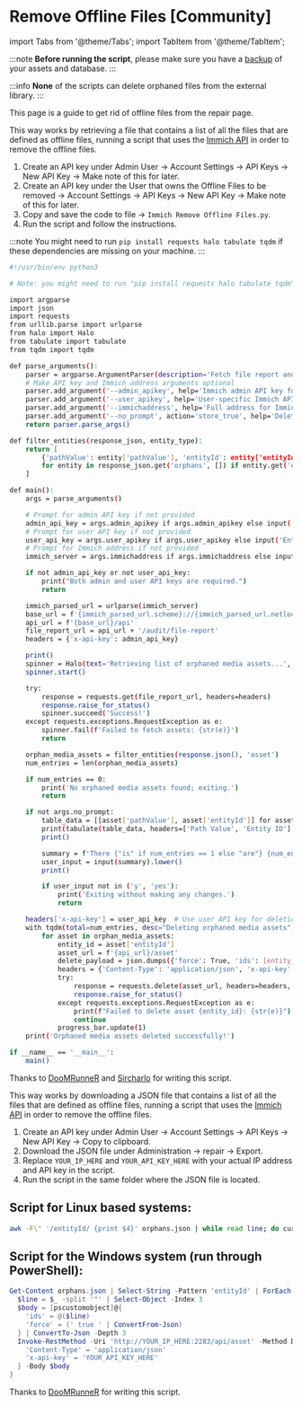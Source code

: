 # Remove Offline Files [Community]

import Tabs from '@theme/Tabs';
import TabItem from '@theme/TabItem';

:::note
**Before running the script**, please make sure you have a [backup](/docs/administration/backup-and-restore) of your assets and database.
:::

:::info
**None** of the scripts can delete orphaned files from the external library.
:::

This page is a guide to get rid of offline files from the repair page.

<Tabs>

<TabItem value="Python script (Best way)" label="Python script (Best way)">

This way works by retrieving a file that contains a list of all the files that are defined as offline files, running a script that uses the [Immich API](/docs/api/delete-assets) in order to remove the offline files.

1. Create an API key under Admin User -> Account Settings -> API Keys -> New API Key -> Make note of this for later.
2. Create an API key under the User that owns the Offline Files to be removed -> Account Settings -> API Keys -> New API Key -> Make note of this for later.
3. Copy and save the code to file -> `Immich Remove Offline Files.py`.
4. Run the script and follow the instructions.

:::note
You might need to run `pip install requests halo tabulate tqdm` if these dependencies are missing on your machine.
:::

```bash title='Python'
#!/usr/bin/env python3

# Note: you might need to run "pip install requests halo tabulate tqdm" if these dependencies are missing on your machine

import argparse
import json
import requests
from urllib.parse import urlparse
from halo import Halo
from tabulate import tabulate
from tqdm import tqdm

def parse_arguments():
    parser = argparse.ArgumentParser(description='Fetch file report and delete orphaned media assets from Immich.')
    # Make API key and Immich address arguments optional
    parser.add_argument('--admin_apikey', help='Immich admin API key for fetching reports', nargs='?', default=None)
    parser.add_argument('--user_apikey', help='User-specific Immich API key for deletion', nargs='?', default=None)
    parser.add_argument('--immichaddress', help='Full address for Immich, including protocol and port', nargs='?', default=None)
    parser.add_argument('--no_prompt', action='store_true', help='Delete orphaned media assets without confirmation')
    return parser.parse_args()

def filter_entities(response_json, entity_type):
    return [
        {'pathValue': entity['pathValue'], 'entityId': entity['entityId'], 'entityType': entity['entityType']}
        for entity in response_json.get('orphans', []) if entity.get('entityType') == entity_type
    ]

def main():
    args = parse_arguments()

    # Prompt for admin API key if not provided
    admin_api_key = args.admin_apikey if args.admin_apikey else input('Enter the Immich admin API key: ')
    # Prompt for user API key if not provided
    user_api_key = args.user_apikey if args.user_apikey else input('Enter the Immich user API key for deletion: ')
    # Prompt for Immich address if not provided
    immich_server = args.immichaddress if args.immichaddress else input('Enter the full web address for Immich, including protocol and port: ')

    if not admin_api_key or not user_api_key:
        print("Both admin and user API keys are required.")
        return

    immich_parsed_url = urlparse(immich_server)
    base_url = f'{immich_parsed_url.scheme}://{immich_parsed_url.netloc}'
    api_url = f'{base_url}/api'
    file_report_url = api_url + '/audit/file-report'
    headers = {'x-api-key': admin_api_key}

    print()
    spinner = Halo(text='Retrieving list of orphaned media assets...', spinner='dots')
    spinner.start()

    try:
        response = requests.get(file_report_url, headers=headers)
        response.raise_for_status()
        spinner.succeed('Success!')
    except requests.exceptions.RequestException as e:
        spinner.fail(f'Failed to fetch assets: {str(e)}')
        return

    orphan_media_assets = filter_entities(response.json(), 'asset')
    num_entries = len(orphan_media_assets)

    if num_entries == 0:
        print('No orphaned media assets found; exiting.')
        return

    if not args.no_prompt:
        table_data = [[asset['pathValue'], asset['entityId']] for asset in orphan_media_assets]
        print(tabulate(table_data, headers=['Path Value', 'Entity ID'], tablefmt='pretty'))
        print()

        summary = f'There {"is" if num_entries == 1 else "are"} {num_entries} orphaned media asset{"s" if num_entries != 1 else ""}. Would you like to delete {"them" if num_entries != 1 else "it"} from Immich? (yes/no): '
        user_input = input(summary).lower()
        print()

        if user_input not in ('y', 'yes'):
            print('Exiting without making any changes.')
            return

    headers['x-api-key'] = user_api_key  # Use user API key for deletion
    with tqdm(total=num_entries, desc="Deleting orphaned media assets", unit="asset") as progress_bar:
        for asset in orphan_media_assets:
            entity_id = asset['entityId']
            asset_url = f'{api_url}/asset'
            delete_payload = json.dumps({'force': True, 'ids': [entity_id]})
            headers = {'Content-Type': 'application/json', 'x-api-key': user_api_key}
            try:
                response = requests.delete(asset_url, headers=headers, data=delete_payload)
                response.raise_for_status()
            except requests.exceptions.RequestException as e:
                print(f"Failed to delete asset {entity_id}: {str(e)}")
                continue
            progress_bar.update(1)
    print('Orphaned media assets deleted successfully!')

if __name__ == '__main__':
    main()
```

Thanks to [DooMRunneR](https://discord.com/channels/979116623879368755/1179655214870040596/1194308198413373482) and [Sircharlo](https://discord.com/channels/979116623879368755/1179655214870040596/1195038609812758639) for writing this script.

</TabItem>

<TabItem value="Bash and PowerShell script" label="Bash and PowerShell script" default>

This way works by downloading a JSON file that contains a list of all the files that are defined as offline files, running a script that uses the [Immich API](/docs/api/delete-assets) in order to remove the offline files.

1. Create an API key under Admin User -> Account Settings -> API Keys -> New API Key -> Copy to clipboard.
2. Download the JSON file under Administration -> repair -> Export.
3. Replace `YOUR_IP_HERE` and `YOUR_API_KEY_HERE` with your actual IP address and API key in the script.
4. Run the script in the same folder where the JSON file is located.

## Script for Linux based systems:

```bash title='Bash'
awk -F\" '/entityId/ {print $4}' orphans.json | while read line; do curl --location --request DELETE 'http://YOUR_IP_HERE:2283/api/asset' --header 'Content- Type: application/json' --header 'x-api-key: YOUR_API_KEY_HERE' --data '{ "force": true, "ids": ["'"$line"'"]}';done
```

## Script for the Windows system (run through PowerShell):

```powershell title='PowerShell'
Get-Content orphans.json | Select-String -Pattern 'entityId' | ForEach-Object {
  $line = $_ -split '"' | Select-Object -Index 3
  $body = [pscustomobject]@{
    'ids' = @($line)
    'force' = (' true ' | ConvertFrom-Json)
  } | ConvertTo-Json -Depth 3
  Invoke-RestMethod -Uri 'http://YOUR_IP_HERE:2283/api/asset' -Method Delete -Headers @{
    'Content-Type' = 'application/json'
    'x-api-key' = 'YOUR_API_KEY_HERE'
  } -Body $body
}
```

Thanks to [DooMRunneR](https://discord.com/channels/979116623879368755/1179655214870040596/1194308198413373482) for writing this script.

</TabItem>
</Tabs>
